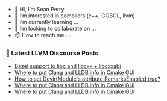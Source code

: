 - 👋 Hi, I’m Sean Perry
- 👀 I’m interested in compilers (c++, COBOL, llvm)
- 🌱 I’m currently learning ...
- 💞️ I’m looking to collaborate on ...
- 📫 How to reach me ...

<!---
s66perry/s66perry is a ✨ special ✨ repository because its `README.md` (this file) appears on your GitHub profile.
You can click the Preview link to take a look at your changes.
--->
### 📕 Latest LLVM Discourse Posts

<!-- DISCOURSE-LLVM:START -->
- [Bazel support to libc and libcxx + libcxxabi](https://discourse.llvm.org/t/bazel-support-to-libc-and-libcxx-libcxxabi/60988/1)
- [Where to put Clang and LLDB info in Cmake GUI](https://discourse.llvm.org/t/where-to-put-clang-and-lldb-info-in-cmake-gui/60985/3)
- [How to set DevirtModule&#39;s attribute RemarksEnabled true?](https://discourse.llvm.org/t/how-to-set-devirtmodules-attribute-remarksenabled-true/60986/1)
- [Where to put Clang and LLDB info in Cmake GUI](https://discourse.llvm.org/t/where-to-put-clang-and-lldb-info-in-cmake-gui/60985/2)
- [Where to put Clang and LLDB info in Cmake GUI](https://discourse.llvm.org/t/where-to-put-clang-and-lldb-info-in-cmake-gui/60985/1)
<!-- DISCOURSE-LLVM:END -->
